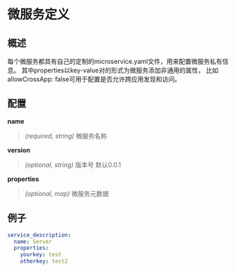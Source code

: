 # 微服务定义

## 概述
每个微服务都具有自己的定制的microservice.yaml文件，用来配置微服务私有信息。
其中properties以key-value对的形式为微服务添加非通用的属性，
比如allowCrossApp: false可用于配置是否允许跨应用发现和访问。


## 配置

**name**
> *(required, string)* 微服务名称

**version**
> *(optional, string)* 版本号 默认0.0.1

**properties**
> *(optional, map)* 微服务元数据

## 例子

```yaml
service_description:
  name: Server
  properties:
    yourkey: test
    otherkey: test2
```